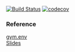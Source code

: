 [![Build Status](https://travis-ci.org/wirelessr/HeartsEnv.svg?branch=master)](https://travis-ci.org/wirelessr/HeartsEnv)
[![codecov](https://codecov.io/gh/wirelessr/HeartsEnv/branch/master/graph/badge.svg)](https://codecov.io/gh/wirelessr/HeartsEnv)
  
### Reference
  
[gym.env](https://github.com/openai/gym/blob/master/gym/core.py)  
[Slides](https://docs.google.com/presentation/d/1MdtczHpVs6iht5Z_NQh_97ZHCyOkWD1f01pTfKBuW9s/edit?usp=sharing)
